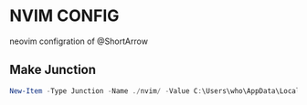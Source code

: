 # NVIM CONFIG

neovim configration of @ShortArrow

## Make Junction

```powershell
New-Item -Type Junction -Name ./nvim/ -Value C:\Users\who\AppData\Local\nvim\
```

